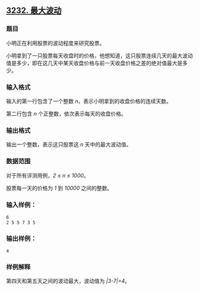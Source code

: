 ## [3232. 最大波动](https://www.acwing.com/problem/content/3235/)

### 题目

小明正在利用股票的波动程度来研究股票。

小明拿到了一只股票每天收盘时的价格，他想知道，这只股票连续几天的最大波动值是多少，即在这几天中某天收盘价格与前一天收盘价格之差的绝对值最大是多少。

### 输入格式

输入的第一行包含了一个整数 *n*，表示小明拿到的收盘价格的连续天数。

第二行包含 *n* 个正整数，依次表示每天的收盘价格。

### 输出格式

输出一个整数，表示这只股票这 *n* 天中的最大波动值。

### 数据范围

对于所有评测用例，*2 ≤ n ≤ 1000*。

股票每一天的价格为 *1* 到 *10000* 之间的整数。

### 输入样例：

```
6
2 5 5 7 3 5
```

### 输出样例：

```
4
```

### 样例解释

第四天和第五天之间的波动最大，波动值为 *|3-7|=4*。
